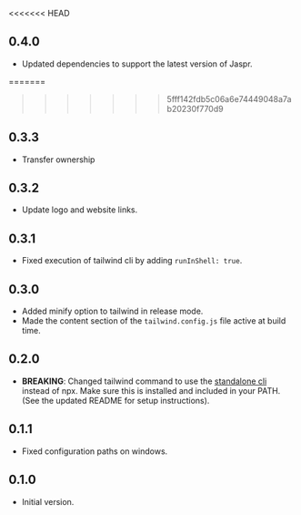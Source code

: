 <<<<<<< HEAD
## 0.4.0

- Updated dependencies to support the latest version of Jaspr.

=======
>>>>>>> 5fff142fdb5c06a6e74449048a7ab20230f770d9
## 0.3.3

- Transfer ownership

## 0.3.2

- Update logo and website links.

## 0.3.1

- Fixed execution of tailwind cli by adding `runInShell: true`.

## 0.3.0

- Added minify option to tailwind in release mode.
- Made the content section of the `tailwind.config.js` file active at build time.

## 0.2.0

- **BREAKING**: Changed tailwind command to use the [standalone cli](https://tailwindcss.com/blog/standalone-cli)
  instead of npx. Make sure this is installed and included in your PATH. (See the updated README for setup instructions).

## 0.1.1

- Fixed configuration paths on windows.

## 0.1.0

- Initial version.
